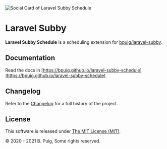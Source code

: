<img src="https://repository-images.githubusercontent.com/365712449/6a18fb00-b0c5-11eb-96c5-7562ecf01edf" alt="Social Card of Laravel Subby Schedule">

# Laravel Subby

**Laravel Subby Schedule** is a scheduling extension for [bpuig/laravel-subby](https://github.com/bpuig/laravel-subby).

## Documentation

Read the docs in [https://bpuig.github.io/laravel-subby-schedule](https://bpuig.github.io/laravel-subby-schedule)

## Changelog<a name="changelog"></a>

Refer to the [Changelog](https://bpuig.github.io/laravel-subby-schedule/CHANGELOG.html) for a full history of the
project.

## License<a name="license"></a>

This software is released under [The MIT License (MIT)](LICENSE).

&copy; 2020 - 2021 B. Puig, Some rights reserved.
